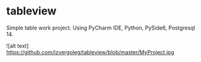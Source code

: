 # tableview
Simple table work project. Using PyCharm IDE, Python, PySide6, Postgresql 14.

![alt text] https://github.com/izvergoleg/tableview/blob/master/MyProject.jpg
